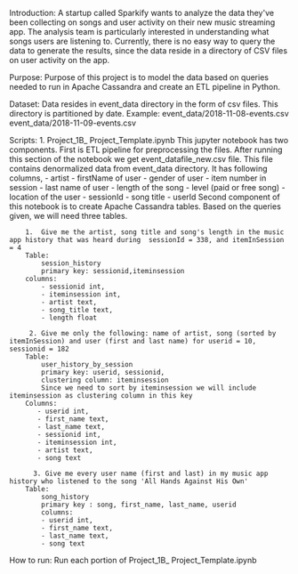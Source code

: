 Introduction:
    A startup called Sparkify wants to analyze the data they've been collecting on songs and user activity on their new music streaming app. The analysis team is particularly interested in understanding what songs users are listening to. Currently, there is no easy way to query the data to generate the results, since the data reside in a directory of CSV files on user activity on the app.
    
Purpose:
    Purpose of this project is to model the data based on queries needed to run in Apache Cassandra and create an ETL pipeline in Python. 
    
Dataset:
    Data resides in event_data directory in the form of csv files. This directory is partitioned by date. 
    Example:
        event_data/2018-11-08-events.csv
        event_data/2018-11-09-events.csv
        
Scripts:
    1. Project_1B_ Project_Template.ipynb
        This jupyter notebook has two components. First is ETL pipeline for preprocessing the files. After running this section of the notebook we get event_datafile_new.csv file. This file contains denormalized data from event_data directory. It has following columns,
        - artist 
        - firstName of user
        - gender of user
        - item number in session
        - last name of user
        - length of the song
        - level (paid or free song)
        - location of the user
        - sessionId
        - song title
        - userId 
        Second component of this notebook is to create Apache Cassandra tables. 
        Based on the queries given, we will need three tables.
        
        1.  Give me the artist, song title and song's length in the music app history that was heard during  sessionId = 338, and itemInSession  = 4
        Table: 
            session_history  
            primary key: sessionid,iteminsession
        columns:
            - sessionid int, 
            - iteminsession int, 
            - artist text, 
            - song_title text, 
            - length float
                
         2. Give me only the following: name of artist, song (sorted by itemInSession) and user (first and last name) for userid = 10, sessionid = 182
        Table:
            user_history_by_session
            primary key: userid, sessionid, 
            clustering column: iteminsession
            Since we need to sort by iteminsession we will include iteminsession as clustering column in this key
        Columns:
           - userid int, 
           - first_name text, 
           - last_name text, 
           - sessionid int,
           - iteminsession int, 
           - artist text, 
           - song text 
           
          3. Give me every user name (first and last) in my music app history who listened to the song 'All Hands Against His Own'
        Table:
            song_history
            primary key : song, first_name, last_name, userid
            columns:
            - userid int, 
            - first_name text, 
            - last_name text, 
            - song text
            
 How to run:
     Run each portion of Project_1B_ Project_Template.ipynb 